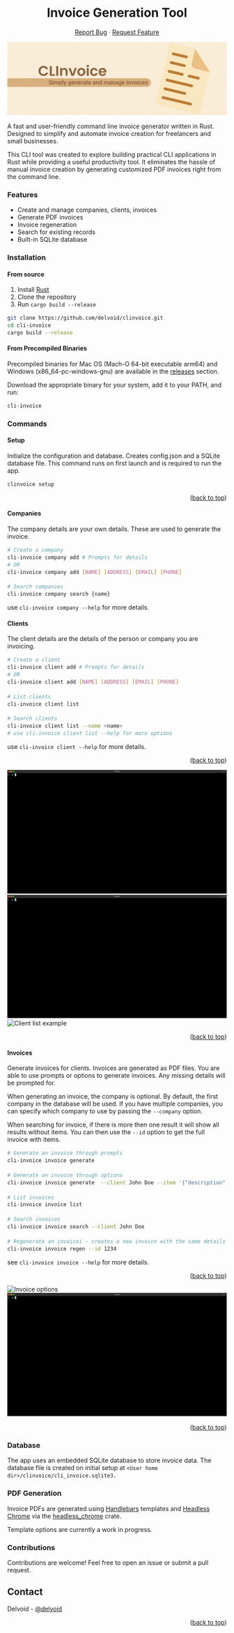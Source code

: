 <div id="top"></div>

<div align="center">

# Invoice Generation Tool
 <p align="center">
    <a href="https://github.com/Delvoid/Clinvoice/issues">Report Bug</a>
    ·
    <a href="https://github.com/Delvoid/Clinvoice/issues">Request Feature</a>
  </p>

</div>

![Banner](./assets/CLInvoice_banner.png)

A fast and user-friendly command line invoice generator written in Rust. Designed to simplify and automate invoice creation for freelancers and small businesses.

This CLI tool was created to explore building practical CLI applications in Rust while providing a useful productivity tool. It eliminates the hassle of manual invoice creation by generating customized PDF invoices right from the command line.


### Features

- Create and manage companies, clients, invoices
- Generate PDF invoices
- Invoice regeneration
- Search for existing records
- Built-in SQLite database

### Installation

#### From source

1. Install [Rust](https://www.rust-lang.org/tools/install)
2. Clone the repository
3. Run `cargo build --release`

```bash
git clone https://github.com/delvoid/clinvoice.git
cd cli-invoice
cargo build --release
```

#### From Precompiled Binaries

Precompiled binaries for Mac OS (Mach-O 64-bit executable arm64) and Windows (x86_64-pc-windows-gnu) are available in the [releases](https://github.com/delvoid/clinvoice/releases)
 section.

Download the appropriate binary for your system, add it to your PATH, and run:
    
```bash
cli-invoice
```


### Commands

#### Setup

Initialize the configuration and database. Creates config.json and a SQLite database file. This command runs on first launch and is required to run the app.

```bash
clinvoice setup
```

<p align="right">(<a href="#top">back to top</a>)</p>


#### Companies

The company details are your own details. These are used to generate the invoice.

```bash
# Create a company
cli-invoice company add # Prompts for details
# OR
cli-invoice company add [NAME] [ADDRESS] [EMAIL] [PHONE]

# Search companies
cli-invoice company search {name}
```

use `cli-invoice company --help` for more details.

#### Clients

The client details are the details of the person or company you are invoicing.

```bash
# Create a client
cli-invoice client add # Prompts for details
# OR
cli-invoice client add [NAME] [ADDRESS] [EMAIL] [PHONE]

# List clients
cli-invoice client list

# Search clients
cli-invoice client list --name <name>
# use cli-invoice client list --help for more options
```

use `cli-invoice client --help` for more details.

<p align="right">(<a href="#top">back to top</a>)</p>


![Client add prompts](./assets/client-add-prompt.gif)
![Client add options](./assets/client-add-options.gif)
![Client list example](./assets/client-list.gif)

<p align="right">(<a href="#top">back to top</a>)</p>



#### Invoices

Generate invoices for clients. Invoices are generated as PDF files. You are able to use prompts or options to generate invoices. Any missing details will be prompted for.

When generating an invoice, the company is optional. By default, the first company in the database will be used. If you have multiple companies, you can specify which company to use by passing the `--company` option.

When searching for invoice, if there is more then one result it will show all results without items. You can then use the `--id` option to get the full invoice with items.

```bash
# Generate an invoice through prompts
cli-invoice invoice generate

# Generate an invoice through options 
cli-invoice invoice generate  --client John Doe --item '{"description": "Service 1", "quantity": 1, "price": 50}'

# List invoices
cli-invoice invoice list

# Search invoices
cli-invoice invoice search --client John Doe

# Regenerate an invoicei - creates a new invoice with the same details
cli-invoice invoice regen --id 1234
```
see `cli-invoice invoice --help` for more details.

<p align="right">(<a href="#top">back to top</a>)</p>


![Invoice options](./assets/invoice-options.gif)
![Invoice List by id](./assets/invoice-list-id.gif)

<p align="right">(<a href="#top">back to top</a>)</p>


 

### Database

The app uses an embedded SQLite database to store invoice data. The database file is created on initial setup at `<User home dir>/clinvoice/cli_invoice.sqlite3.`

### PDF Generation

Invoice PDFs are generated using [Handlebars](https://github.com/sunng87/handlebars-rust) templates and [Headless Chrome](https://github.com/rust-headless-chrome/rust-headless-chrome) via the [headless_chrome](https://crates.io/crates/headless_chrome) crate.

Template options are currently a work in progress.


### Contributions

Contributions are welcome! Feel free to open an issue or submit a pull request.

## Contact

Delvoid - [@delvoid](https://twitter.com/delvoid)


<p align="right">(<a href="#top">back to top</a>)</p>

